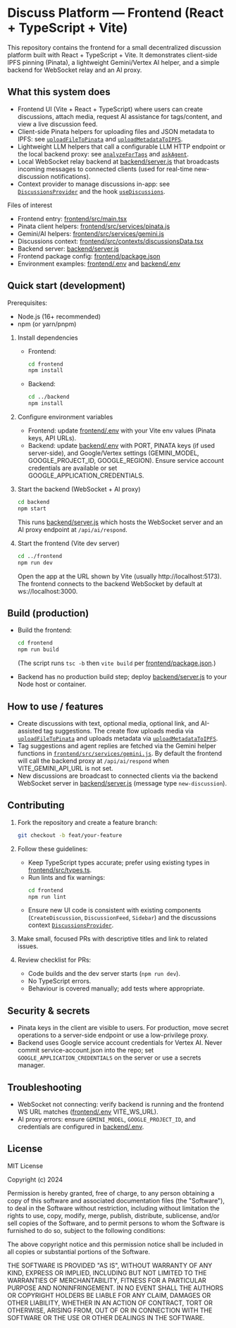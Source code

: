 # Discuss Platform — Frontend (React + TypeScript + Vite)

This repository contains the frontend for a small decentralized discussion platform built with React + TypeScript + Vite. It demonstrates client-side IPFS pinning (Pinata), a lightweight Gemini/Vertex AI helper, and a simple backend for WebSocket relay and an AI proxy.

## What this system does

- Frontend UI (Vite + React + TypeScript) where users can create discussions, attach media, request AI assistance for tags/content, and view a live discussion feed.
- Client-side Pinata helpers for uploading files and JSON metadata to IPFS: see [`uploadFileToPinata`](frontend/src/services/pinata.js) and [`uploadMetadataToIPFS`](frontend/src/services/pinata.js).
- Lightweight LLM helpers that call a configurable LLM HTTP endpoint or the local backend proxy: see [`analyzeForTags`](frontend/src/services/gemini.js) and [`askAgent`](frontend/src/services/gemini.js).
- Local WebSocket relay backend at [backend/server.js](backend/server.js) that broadcasts incoming messages to connected clients (used for real-time new-discussion notifications).
- Context provider to manage discussions in-app: see [`DiscussionsProvider`](frontend/src/contexts/discussionsData.tsx) and the hook [`useDiscussions`](frontend/src/contexts/useDiscussions.ts).

Files of interest

- Frontend entry: [frontend/src/main.tsx](frontend/src/main.tsx)
- Pinata client helpers: [frontend/src/services/pinata.js](frontend/src/services/pinata.js)
- Gemini/AI helpers: [frontend/src/services/gemini.js](frontend/src/services/gemini.js)
- Discussions context: [frontend/src/contexts/discussionsData.tsx](frontend/src/contexts/discussionsData.tsx)
- Backend server: [backend/server.js](backend/server.js)
- Frontend package config: [frontend/package.json](frontend/package.json)
- Environment examples: [frontend/.env](frontend/.env) and [backend/.env](backend/.env)

## Quick start (development)

Prerequisites:

- Node.js (16+ recommended)
- npm (or yarn/pnpm)

1. Install dependencies

   - Frontend:
     ```sh
     cd frontend
     npm install
     ```
   - Backend:
     ```sh
     cd ../backend
     npm install
     ```

2. Configure environment variables

   - Frontend: update [frontend/.env](frontend/.env) with your Vite env values (Pinata keys, API URLs).
   - Backend: update [backend/.env](backend/.env) with PORT, PINATA keys (if used server-side), and Google/Vertex settings (GEMINI_MODEL, GOOGLE_PROJECT_ID, GOOGLE_REGION). Ensure service account credentials are available or set GOOGLE_APPLICATION_CREDENTIALS.

3. Start the backend (WebSocket + AI proxy)

   ```sh
   cd backend
   npm start
   ```

   This runs [backend/server.js](backend/server.js) which hosts the WebSocket server and an AI proxy endpoint at `/api/ai/respond`.

4. Start the frontend (Vite dev server)
   ```sh
   cd ../frontend
   npm run dev
   ```
   Open the app at the URL shown by Vite (usually http://localhost:5173). The frontend connects to the backend WebSocket by default at ws://localhost:3000.

## Build (production)

- Build the frontend:

  ```sh
  cd frontend
  npm run build
  ```

  (The script runs `tsc -b` then `vite build` per [frontend/package.json](frontend/package.json).)

- Backend has no production build step; deploy [backend/server.js](backend/server.js) to your Node host or container.

## How to use / features

- Create discussions with text, optional media, optional link, and AI-assisted tag suggestions. The create flow uploads media via [`uploadFileToPinata`](frontend/src/services/pinata.js) and uploads metadata via [`uploadMetadataToIPFS`](frontend/src/services/pinata.js).
- Tag suggestions and agent replies are fetched via the Gemini helper functions in [`frontend/src/services/gemini.js`](frontend/src/services/gemini.js). By default the frontend will call the backend proxy at `/api/ai/respond` when VITE_GEMINI_API_URL is not set.
- New discussions are broadcast to connected clients via the backend WebSocket server in [backend/server.js](backend/server.js) (message type `new-discussion`).

## Contributing

1. Fork the repository and create a feature branch:

   ```sh
   git checkout -b feat/your-feature
   ```

2. Follow these guidelines:

   - Keep TypeScript types accurate; prefer using existing types in [frontend/src/types.ts](frontend/src/types.ts).
   - Run lints and fix warnings:
     ```sh
     cd frontend
     npm run lint
     ```
   - Ensure new UI code is consistent with existing components (`CreateDiscussion`, `DiscussionFeed`, `Sidebar`) and the discussions context [`DiscussionsProvider`](frontend/src/contexts/discussionsData.tsx).

3. Make small, focused PRs with descriptive titles and link to related issues.

4. Review checklist for PRs:
   - Code builds and the dev server starts (`npm run dev`).
   - No TypeScript errors.
   - Behaviour is covered manually; add tests where appropriate.

## Security & secrets

- Pinata keys in the client are visible to users. For production, move secret operations to a server-side endpoint or use a low-privilege proxy.
- Backend uses Google service account credentials for Vertex AI. Never commit service-account.json into the repo; set `GOOGLE_APPLICATION_CREDENTIALS` on the server or use a secrets manager.

## Troubleshooting

- WebSocket not connecting: verify backend is running and the frontend WS URL matches ([frontend/.env](frontend/.env) VITE_WS_URL).
- AI proxy errors: ensure `GEMINI_MODEL`, `GOOGLE_PROJECT_ID`, and credentials are configured in [backend/.env](backend/.env).

## License

MIT License

Copyright (c) 2024

Permission is hereby granted, free of charge, to any person obtaining a copy
of this software and associated documentation files (the "Software"), to deal
in the Software without restriction, including without limitation the rights
to use, copy, modify, merge, publish, distribute, sublicense, and/or sell
copies of the Software, and to permit persons to whom the Software is
furnished to do so, subject to the following conditions:

The above copyright notice and this permission notice shall be included in all
copies or substantial portions of the Software.

THE SOFTWARE IS PROVIDED "AS IS", WITHOUT WARRANTY OF ANY KIND, EXPRESS OR
IMPLIED, INCLUDING BUT NOT LIMITED TO THE WARRANTIES OF MERCHANTABILITY,
FITNESS FOR A PARTICULAR PURPOSE AND NONINFRINGEMENT. IN NO EVENT SHALL THE
AUTHORS OR COPYRIGHT HOLDERS BE LIABLE FOR ANY CLAIM, DAMAGES OR OTHER
LIABILITY, WHETHER IN AN ACTION OF CONTRACT, TORT OR OTHERWISE, ARISING FROM,
OUT OF OR IN CONNECTION WITH THE SOFTWARE OR THE USE OR OTHER DEALINGS IN THE
SOFTWARE.

